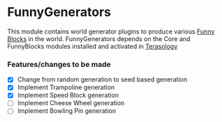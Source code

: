 # FunnyGenerators

This module contains world generator plugins to produce various [Funny Blocks](https://github.com/Terasology/FunnyBlocks) in the world.
FunnyGenerators depends on the Core and FunnyBlocks modules installed and activated in [Terasology](https://github.com/MovingBlocks/Terasology)

### Features/changes to be made
- [x] Change from random generation to seed based generation
- [x] Implement Trampoline generation
- [x] Implement Speed Block generation
- [ ] Implement Cheese Wheel generation
- [ ] Implement Bowling Pin generation